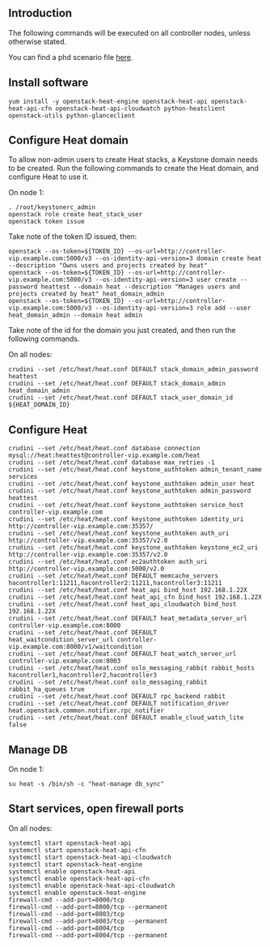 Introduction
------------

The following commands will be executed on all controller nodes, unless otherwise stated.

You can find a phd scenario file [here](phd-setup/heat.scenario).

Install software
----------------

    yum install -y openstack-heat-engine openstack-heat-api openstack-heat-api-cfn openstack-heat-api-cloudwatch python-heatclient openstack-utils python-glanceclient

Configure Heat domain
---------------------

To allow non-admin users to create Heat stacks, a Keystone domain needs to be created. Run the following commands to create the Heat domain, and configure Heat to use it.

On node 1:

    . /root/keystonerc_admin
    openstack role create heat_stack_user
    openstack token issue

Take note of the token ID issued, then:

    openstack --os-token=${TOKEN_ID} --os-url=http://controller-vip.example.com:5000/v3 --os-identity-api-version=3 domain create heat --description "Owns users and projects created by heat"
    openstack --os-token=${TOKEN_ID} --os-url=http://controller-vip.example.com:5000/v3 --os-identity-api-version=3 user create --password heattest --domain heat --description "Manages users and projects created by heat" heat_domain_admin
    openstack --os-token=${TOKEN_ID} --os-url=http://controller-vip.example.com:5000/v3 --os-identity-api-version=3 role add --user heat_domain_admin --domain heat admin

Take note of the id for the domain you just created, and then run the following commands.

On all nodes:

    crudini --set /etc/heat/heat.conf DEFAULT stack_domain_admin_password heattest
    crudini --set /etc/heat/heat.conf DEFAULT stack_domain_admin heat_domain_admin
    crudini --set /etc/heat/heat.conf DEFAULT stack_user_domain_id ${HEAT_DOMAIN_ID}

Configure Heat
--------------

    crudini --set /etc/heat/heat.conf database connection mysql://heat:heattest@controller-vip.example.com/heat
    crudini --set /etc/heat/heat.conf database max_retries -1
    crudini --set /etc/heat/heat.conf keystone_authtoken admin_tenant_name services
    crudini --set /etc/heat/heat.conf keystone_authtoken admin_user heat
    crudini --set /etc/heat/heat.conf keystone_authtoken admin_password heattest
    crudini --set /etc/heat/heat.conf keystone_authtoken service_host controller-vip.example.com
    crudini --set /etc/heat/heat.conf keystone_authtoken identity_uri http://controller-vip.example.com:35357/
    crudini --set /etc/heat/heat.conf keystone_authtoken auth_uri http://controller-vip.example.com:35357/v2.0
    crudini --set /etc/heat/heat.conf keystone_authtoken keystone_ec2_uri http://controller-vip.example.com:35357/v2.0
    crudini --set /etc/heat/heat.conf ec2authtoken auth_uri http://controller-vip.example.com:5000/v2.0
    crudini --set /etc/heat/heat.conf DEFAULT memcache_servers hacontroller1:11211,hacontroller2:11211,hacontroller3:11211
    crudini --set /etc/heat/heat.conf heat_api bind_host 192.168.1.22X
    crudini --set /etc/heat/heat.conf heat_api_cfn bind_host 192.168.1.22X
    crudini --set /etc/heat/heat.conf heat_api_cloudwatch bind_host 192.168.1.22X
    crudini --set /etc/heat/heat.conf DEFAULT heat_metadata_server_url controller-vip.example.com:8000
    crudini --set /etc/heat/heat.conf DEFAULT heat_waitcondition_server_url controller-vip.example.com:8000/v1/waitcondition
    crudini --set /etc/heat/heat.conf DEFAULT heat_watch_server_url controller-vip.example.com:8003
    crudini --set /etc/heat/heat.conf oslo_messaging_rabbit rabbit_hosts hacontroller1,hacontroller2,hacontroller3
    crudini --set /etc/heat/heat.conf oslo_messaging_rabbit rabbit_ha_queues true
    crudini --set /etc/heat/heat.conf DEFAULT rpc_backend rabbit
    crudini --set /etc/heat/heat.conf DEFAULT notification_driver heat.openstack.common.notifier.rpc_notifier
    crudini --set /etc/heat/heat.conf DEFAULT enable_cloud_watch_lite false

Manage DB
---------

On node 1:

    su heat -s /bin/sh -c "heat-manage db_sync"

Start services, open firewall ports
-----------------------------------

On all nodes:

    systemctl start openstack-heat-api
    systemctl start openstack-heat-api-cfn
    systemctl start openstack-heat-api-cloudwatch
    systemctl start openstack-heat-engine
    systemctl enable openstack-heat-api
    systemctl enable openstack-heat-api-cfn
    systemctl enable openstack-heat-api-cloudwatch
    systemctl enable openstack-heat-engine
    firewall-cmd --add-port=8000/tcp
    firewall-cmd --add-port=8000/tcp --permanent
    firewall-cmd --add-port=8003/tcp
    firewall-cmd --add-port=8003/tcp --permanent
    firewall-cmd --add-port=8004/tcp
    firewall-cmd --add-port=8004/tcp --permanent
